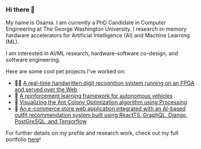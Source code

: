 ### Hi there 👋

My name is Osama. I am currently a PhD Candidate in Computer Engineering at The George Washington University. I research in-memory hardware accelerators for Artificial Intelligence (AI) and Machine Learning (ML). 

I am interested in AI/ML research, hardware-software co-design, and software engineering. 

Here are some cool pet projects I've worked on:

- 👨‍💻 [A real-time handwritten digit recognition system running on an FPGA and served over the Web](https://github.com/osama-usuf/fpga-inference)
- 🚗 [A reinforcement learning framework for autonomous vehicles](https://github.com/osama-usuf/GYM-CARLA-0.9.5)
- 🐜 [Visualizing the Ant Colony Optimization algorithm using Processing](https://github.com/osama-usuf/Interactive-Ant-Colony-Optimization-Simulation)
- 👚 [An e-commerce store web application integrated with an AI-based outfit recommendation system built using ReactTS, GraphQL, Django, PostGreSQL, and Tensorflow](https://github.com/osama-usuf/Kaavish-II-PORS)

For further details on my profile and research work, check out my full portfolio [here](https://osama-yousuf.github.io/)!

<!--
**osama-usuf/osama-usuf** is a ✨ _special_ ✨ repository because its `README.md` (this file) appears on your GitHub profile.

Here are some ideas to get you started:

- 🔭 I’m currently working on ...
- 🌱 I’m currently learning ...
- 👯 I’m looking to collaborate on ...
- 🤔 I’m looking for help with ...
- 💬 Ask me about ...
- 📫 How to reach me: ...
- 😄 Pronouns: ...
- ⚡ Fun fact: ...
-->
